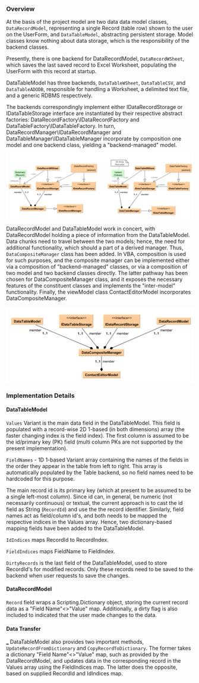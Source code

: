 
### Overview

At the basis of the project model are two data data model classes, `DataRecordModel`, representing a single Record (table row) shown to the user on the UserForm, and `DataTableModel`, abstracting persistent storage. Model classes know nothing about data storage, which is the responsibility of the backend classes.  

Presently, there is one backend for DataRecordModel, `DataRecordWSheet`, which saves the last saved record to Excel Worksheet, populating the UserForm with this record at startup.

DataTableModel has three backends, `DataTableWSheet`, `DataTableCSV`, and `DataTableADODB`, responsible for handling a Worksheet, a delimited text file, and a generic RDBMS respectively.  
 
The backends correspondingly implement either IDataRecordStorage or IDataTableStorage interface are instantiated by their respective abstract factories: DataRecordFactory\IDataRecordFactory and  DataTableFactory\IDataTableFactory. In turn, DataRecordManager\IDataRecordManager and DataTableManager\IDataTableManager incorporate by composition one model and one backend class, yielding a "backend-managed" model.

![Base classes][Base classes]

DataRecordModel and DataTableModel work in concert, with DataRecordModel holding a piece of information from the DataTableModel. Data chunks need to travel between the two models; hence, the need for additional functionality, which should a part of a derived manager. Thus, `DataCompositeManager` class has been added. In VBA, composition is used for such purposes, and the composite manager can be implemented either via a composition of "backend-managed" classes, or via a composition of two model and two backend classes directly. The latter pathway has been chosen for  DataCompositeManager class, and it exposes the necessary features of the constituent classes and implements the "inter-model" functionality. Finally, the viewModel class ContactEditorModel incorporates DataCompositeManager.

![Composite classes][Composite classes]

### Implementation Details

#### DataTableModel

`Values` Variant is the main data field in the DataTableModel. This field is populated with a record-wise 2D 1-based (in both dimensions) array (the faster changing index is the field index).  The first column is assumed to be the id/primary key (PK) field (multi column PKs are not supported by the present implementation).  

`FieldNames` - 1D 1-based Variant array containing the names of the fields in the order they appear in the table from left to right. This array is automatically populated by the Table backend, so no field names need to be hardcoded for this purpose.  

The main record id is its primary key (which at present to be assumed to be a single left-most column). Since id can, in general, be numeric (not necessarily continuous) or textual, the current approach is to cast the id field as String (`RecordId`) and use the the record identifier. Similarly, field names act as field/column id's, and both needs to be mapped the respective indices in the Values array. Hence, two dictionary-based mapping fields have been added to the DataTableModel.  

`IdIndices` maps RecordId to RecordIndex.  

`FieldIndices` maps FieldName to FieldIndex.  

`DirtyRecords` is the last field of the DataTableModel, used to store RecordId's for modified records. Only these records need to be saved to the backend when user requests to save the changes.

#### DataRecordModel

`Record` field wraps a Scripting.Dictionary object, storing the current record data as a "Field Name"<>"Value" map. Additionally, a dirty flag is also included to indicated that the user made changes to the data.  

#### Data Transfer

[_](#hybrid-interface)
DataTableModel also provides two important methods, `UpdateRecordFromDictionary` and `CopyRecordToDictionary`. The former takes a dictionary "Field Name"<>"Value" map, such as provided by the DataRecordModel, and updates data in the corresponding record in the Values array using the FieldIndices map. The latter does the opposite, based on supplied RecordId and IdIndices map.

[Composite classes]: https://github.com/pchemguy/ContactEditor/blob/develop/Assets/Diagrams/Class%20Diagram.svg
[Base classes]: https://github.com/pchemguy/ContactEditor/blob/develop/Assets/Diagrams/Class%20Diagram%20-%20Table%20and%20Record.svg
